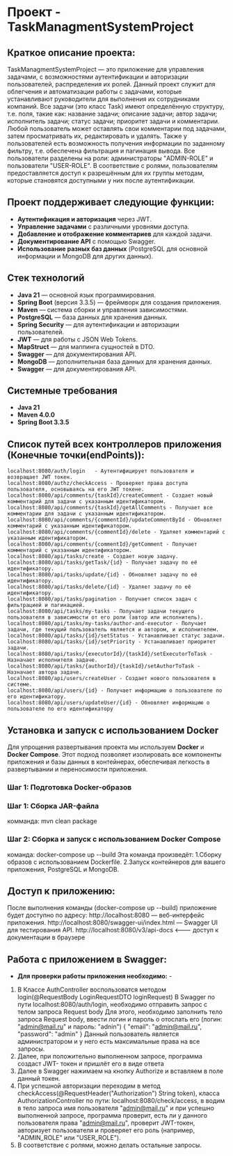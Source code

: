 # Проект - TaskManagmentSystemProject

## Краткое описание проекта:

  TaskManagmentSystemProject — это приложение для управления задачами, с возможностями аутентификации и авторизации пользователей, распределения их ролей.
  Данный проект служит для облегчения и автоматизации работы с задачами, которые устанавливают руководители для выполнения их сотрудниками компаний.
  Все задачи (это класс Task) имеют определённую структуру, т.е. поля, такие как: название задачи; описание задачи; автор задачи; исполнитель задачи; статус задачи; приоритет задачи и комментарии.
  Любой пользователь может оставлять свои комментарии под задачами, затем просматривать их, редактировать и удалять.
  Также у пользователей есть возможность получения информации по заданному фильтру, т.е. обеспечена фильтрация и пагинация вывода.
  Все пользователи разделены на роли: администраторы "ADMIN-ROLE" и пользователи "USER-ROLE".
  В соответствие с ролями, пользователям предоставляется доступ к разрешённым для их группы методам, которые становятся доступными у них после аутентификации.
  

## Проект поддерживает следующие функции:

- **Аутентификация и авторизация** через JWT.
- **Управление задачами** с различными уровнями доступа.
- **Добавление и отображение комментариев** для каждой задачи.
- **Документирование API** с помощью Swagger.
- **Использование разных баз данных** (PostgreSQL для основной информации и MongoDB для других данных).

## Стек технологий

- **Java 21** — основной язык программирования.
- **Spring Boot** (версия 3.3.5) — фреймворк для создания приложения.
- **Maven** — система сборки и управления зависимостями.
- **PostgreSQL** — база данных для хранения данных.
- **Spring Security** — для аутентификации и авторизации пользователей.
- **JWT** — для работы с JSON Web Tokens.
- **MapStruct** — для маппинга сущностей в DTO.
- **Swagger** — для документирования API.
- **MongoDB** — дополнительная база данных для хранения данных.
- **Swagger** — для документирования API.

## Системные требования

- **Java 21**
- **Maven 4.0.0**
- **Spring Boot 3.3.5**

## Cписок путей всех контроллеров приложения (Конечные точки(endPoints)):
    localhost:8080/auth/login   - Аутентифицирует пользователя и возвращает JWT токен.
    localhost:8080/authz/checkAccess - Проверяет права доступа пользователя, основываясь на его JWT токене.
    localhost:8080/api/comments/{taskId}/createComment - Создает новый комментарий для задачи с указанным идентификатором.
    localhost:8080/api/comments/{taskId}/getAllComments - Получает все комментарии для задачи с указанным идентификатором.
    localhost:8080/api/comments/{commentId}/updateCommentById - Обновляет комментарий с указанным идентификатором.
    localhost:8080/api/comments/{commentId}/delete - Удаляет комментарий с указанным идентификатором.
    localhost:8080/api/comments/{commentId}/getComment - Получает комментарий с указанным идентификатором.
    localhost:8080/api/tasks/create - Создает новую задачу.
    localhost:8080/api/tasks/getTask/{id} - Получает задачу по её идентификатору.
    localhost:8080/api/tasks/update/{id} - Обновляет задачу по её идентификатору.
    localhost:8080/api/tasks/delete/{id} - Удаляет задачу по её идентификатору.
    localhost:8080/api/tasks/pagination - Получает список задач с фильтрацией и пагинацией.
    localhost:8080/api/tasks/my-tasks - Получает задачи текущего пользователя в зависимости от его роли (автор или исполнитель).
    localhost:8080/api/tasks/my-tasks/author-and-executor - Получает задачи, где текущий пользователь является и автором, и исполнителем.
    localhost:8080/api/tasks/{id}/setStatus - Устанавливает статус задачи.
    localhost:8080/api/tasks/{id}/setPriority - Устанавливает приоритет задачи.
    localhost:8080/api/tasks/{executorId}/{taskId}/setExecutorToTask - Назначает исполнителя задаче.
    localhost:8080/api/tasks/{authorId}/{taskId}/setAuthorToTask - Назначает автора задаче.
    localhost:8080/api/users/createUser - Создает нового пользователя в системе.
    localhost:8080/api/users/{id} - Получает информацию о пользователе по его идентификатору.
    localhost:8080/api/users/updateUser/{id} - Обновляет информацию о пользователе по его идентификатору

## Установка и запуск с использованием Docker

Для упрощения развертывания проекта мы используем **Docker** и **Docker Compose**.
Этот подход позволяет изолировать все компоненты приложения и базы данных в контейнерах, 
обеспечивая легкость в развертывании и переносимости приложения.

### Шаг 1: Подготовка Docker-образов

### Шаг 1: Сборка JAR-файла
   комманда: mvn clean package
### Шаг 2: Сборка и запуск с использованием Docker Compose
   команда: docker-compose up --build
   Эта команда произведёт:
 1.Сборку образов с использованием Dockerfile.
 2.Запуск контейнеров для вашего приложения, PostgreSQL и MongoDB.
 

## Доступ к приложению:
После выполнения команды (docker-compose up --build) приложение будет доступно по адресу:
http://localhost:8080 — веб-интерфейс приложения.
http://localhost:8080/swagger-ui/index.html — Swagger UI для тестирования API.
http://localhost:8080/v3/api-docs <--- доступ к документации в браузере

## Работа с приложением в Swagger:
  - **Для проверки работы приложения необходимо:** -
   1. В Классе AuthController воспользоватся методом login(@RequestBody LoginRequestDTO loginRequest)
      В Swagger по пути localhost:8080/auth/login, необходимо отправить запрос с телом запроса Request body
      Для этого, необходимо заполнить тело запроса Request body,
      ввести логин и пароль о отослать его (логин: "admin@mail.ru" и пароль: "adnin")
      {
      "email": "admin@mail.ru",
      "password": "admin"
      }
      Данный пользователь является администратором и у него есть максимальные права на все запросы.
   2. Далее, при положительно выполненном запросе, программа создаст JWT- токен и пришлёт его в виде ответа
   3. Далее в Swagger нажимаем на кнопку Authorize и вставляем в поле данный токен. 
   4. При успешной авторизации переходим в метод checkAccess(@RequestHeader("Authorization") String token),
      класса AuthorizationController по пути: localhost:8080/check/access,
      в водим в тело запроса имя пользователя "admin@mail.ru" и при успешно выполненной запросе, программа
      проверит, есть ли у данного пользователя права "admin@mail.ru", проверит JWT-токен, авторизует пользователя
      и проверяет его роль (например, "ADMIN_ROLE" или "USER_ROLE").
   5. В соответствие с ролями, можно делать остальные запросы.


